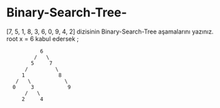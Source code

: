 # Binary-Search-Tree-
[7, 5, 1, 8, 3, 6, 0, 9, 4, 2] dizisinin Binary-Search-Tree aşamalarını yazınız.
 root x = 6 kabul edersek ; 
                             
               6
             /   \ 
            5     7
          /         \
         1           8
       /   \           \
      0     3           9
          /   \      
         2     4    

